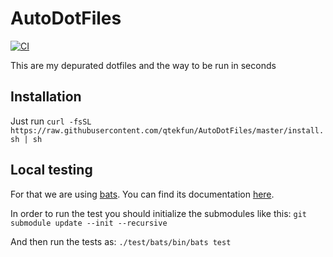# AutoDotFiles

[![CI](https://github.com/qtekfun/AutoDotFiles/actions/workflows/ci.yml/badge.svg)](https://github.com/qtekfun/AutoDotFiles/actions/workflows/ci.yml)

This are my depurated dotfiles and the way to be run in seconds

## Installation

Just run `curl -fsSL https://raw.githubusercontent.com/qtekfun/AutoDotFiles/master/install.sh | sh`

## Local testing

For that we are using [bats](https://github.com/bats-core/bats-core). You can find its documentation
[here](https://bats-core.readthedocs.io/en/stable/index.html).

In order to run the test you should initialize the submodules like this:
`git submodule update --init --recursive`

And then run the tests as:
`./test/bats/bin/bats test`
